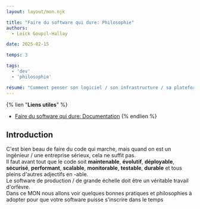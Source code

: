 ```yaml
---
layout: layout/mon.njk

title: "Faire du software qui dure: Philosophie"
authors:
  - Loïck Goupil-Hallay

date: 2025-02-15

temps: 3

tags:
  - 'dev'
  - 'philosophie'

résumé: "Comment penser son logiciel / son infrastructure / sa plateforme pour qu'il soit maintenable et évolutif."
---
```


{% lien "**Liens utiles**" %}
- [Faire du software qui dure: Documentation](../temps-3.1)
{% endlien %}

## Introduction

C'est bien beau de faire du code qui marche, mais quand on est un ingénieur / une entreprise sérieux, cela ne suffit pas.\
Il faut avant tout que le code soit **maintenable**, **évolutif**, **déployable**, **sécurisé**, **performant**, **scalable**, **monitorable**, **testable**, **durable** et tous pleins d'autres adjectifs en -able.\
Le software de production / de grande échelle doit être un véritable travail d'orfèvre.\
Dans ce MON nous allons voir quelques bonnes pratiques et philosophies à adopter pour que votre software puisse s'inscrire dans le temps
